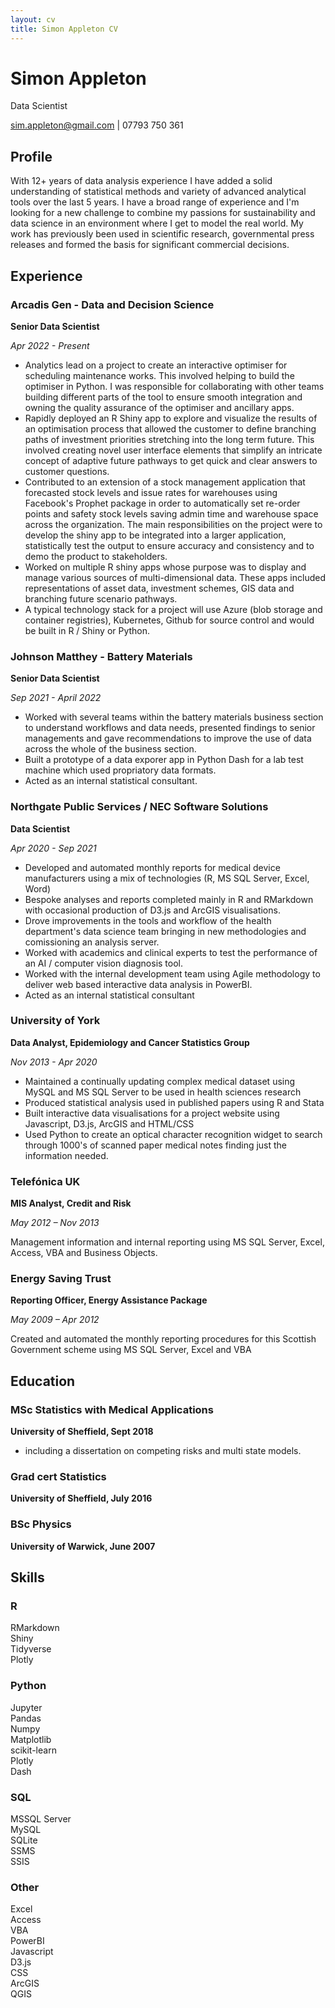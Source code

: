 ```yaml
---
layout: cv
title: Simon Appleton CV
---
```

# Simon Appleton
Data Scientist

<div id="webaddress">
<a href="sim.appleton@gmail.com">sim.appleton@gmail.com</a>
 | 07793 750 361
</div>


## Profile

With 12+ years of data analysis experience I have added a solid understanding of statistical methods and variety of advanced analytical tools over the last 5 years. 
I have a broad range of experience and I'm looking for a new challenge to combine my passions for sustainability and data science in an environment where I get to model the real world.
My work has previously been used in scientific research, governmental press releases and formed the basis for significant commercial decisions. 

## Experience

### Arcadis Gen - Data and Decision Science
**Senior Data Scientist**

*Apr 2022 - Present*
 - Analytics lead on a project to create an interactive optimiser for scheduling maintenance works. This involved helping to build the optimiser in Python. I was responsible for collaborating with other teams building different parts of the tool to ensure smooth integration and owning the quality assurance of the optimiser and ancillary apps.
 - Rapidly deployed an R Shiny app to explore and visualize the results of an optimisation process that allowed the customer to define branching paths of investment priorities stretching into the long term future. This involved creating novel user interface elements that simplify an intricate concept of adaptive future pathways to get quick and clear answers to customer questions.
 - Contributed to an extension of a stock management application that forecasted stock levels and issue rates for warehouses using Facebook's Prophet package in order to automatically set re-order points and safety stock levels saving admin time and warehouse space across the organization. The main responsibilities on the project were to develop the shiny app to be integrated into a larger application, statistically test the output to ensure accuracy and consistency and to demo the product to stakeholders.
 - Worked on multiple R shiny apps whose purpose was to display and manage various sources of multi-dimensional data. These apps included representations of asset data, investment schemes, GIS data and branching future scenario pathways. 
 - A typical technology stack for a project will use Azure (blob storage and container registries), Kubernetes, Github for source control and would be built in R / Shiny or Python. 

### Johnson Matthey - Battery Materials
**Senior Data Scientist**

*Sep 2021 - April 2022*
 - Worked with several teams within the battery materials business section to understand workflows and data needs, presented findings to senior managements and gave recommendations to improve the use of data across the whole of the business section. 
 - Built a prototype of a data exporer app in Python Dash for a lab test machine which used propriatory data formats. 
 - Acted as an internal statistical consultant.

### Northgate Public Services / NEC Software Solutions
**Data Scientist**

*Apr 2020 - Sep 2021*
 - Developed and automated monthly reports for medical device manufacturers using a mix of technologies (R, MS SQL Server, Excel, Word)
 - Bespoke analyses and reports completed mainly in R and RMarkdown with occasional production of D3.js and ArcGIS visualisations.
 - Drove improvements in the tools and workflow of the health department's data science team bringing in new methodologies and comissioning an analysis server.
 - Worked with academics and clinical experts to test the performance of an AI / computer vision diagnosis tool.
 - Worked with the internal development team using Agile methodology to deliver web based interactive data analysis in PowerBI.
 - Acted as an internal statistical consultant 

### University of York
**Data Analyst, Epidemiology and Cancer Statistics Group**

*Nov 2013 - Apr 2020*

 - Maintained a continually updating complex medical dataset using MySQL and MS SQL Server to be used in health sciences research
 - Produced statistical analysis used in published papers using R and Stata
 - Built interactive data visualisations for a project website using Javascript, D3.js, ArcGIS and HTML/CSS
 - Used Python to create an optical character recognition widget to search through 1000's of scanned paper medical notes finding just the information needed.

### Telefónica UK
**MIS Analyst, Credit and Risk** 

*May 2012 – Nov 2013*

Management information and internal reporting using MS SQL Server, Excel, Access, VBA and Business Objects.

### Energy Saving Trust
**Reporting Officer, Energy Assistance Package**

*May 2009 – Apr 2012*

Created and automated the monthly reporting procedures for this Scottish Government scheme using MS SQL Server, Excel and VBA

## Education


### MSc Statistics with Medical Applications
**University of Sheffield, Sept 2018**
 - including a dissertation on competing risks and multi state models.

### Grad cert Statistics
**University of Sheffield, July 2016**

### BSc Physics
**University of Warwick, June 2007**

## Skills

<h3 class="skills">R</h3> 
<div class="container">
<div class="skill">RMarkdown</div>
<div class="skill">Shiny </div>
<div class="skill">Tidyverse</div>
<div class="skill">Plotly</div>
</div>

<h3 class="skills">Python </h3>
<div class="container">
<div class="skill">Jupyter </div>
<div class="skill">Pandas </div>
<div class="skill">Numpy</div>
<div class="skill">Matplotlib </div>
<div class="skill">scikit-learn</div>
<div class="skill">Plotly</div>
<div class="skill">Dash</div>
</div>

<h3 class="skills">SQL</h3>
<div class="container">
<div class="skill">MSSQL Server</div> 
<div class="skill">MySQL </div>
<div class="skill">SQLite </div>
<div class="skill">SSMS</div>
<div class="skill">SSIS</div>
</div>

<h3 class="skills">Other</h3>
<div class="container">
<div class="skill">Excel </div>
<div class="skill">Access </div>
<div class="skill">VBA </div>
<div class="skill">PowerBI </div>
<div class="skill">Javascript </div>
<div class="skill">D3.js </div>
<div class="skill">CSS</div>
<div class="skill">ArcGIS </div>
<div class="skill">QGIS  </div>
</div>


<!-- ### Footer

Last updated: May 2013 -->



